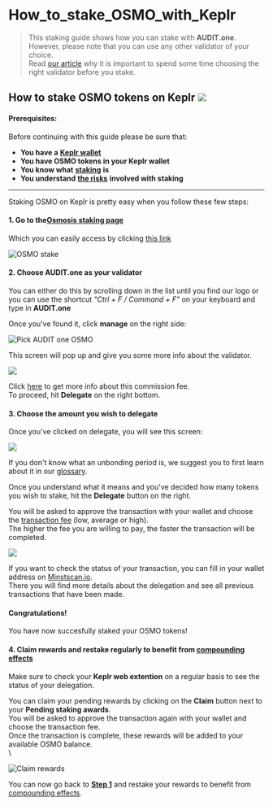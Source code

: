 # How\_to\_stake\_OSMO\_with\_Keplr

> This staking guide shows how you can stake with **AUDIT.one**.\
> However, please note that you can use any other validator of your choice.\
> Read [our article](importance\_of\_choosing\_the\_right\_validator.md) why it is important to spend some time choosing the right validator before you stake.

## How to stake OSMO tokens on Keplr [![](https://user-images.githubusercontent.com/95366163/145463556-c4dd11d9-e1e9-4c55-8ee0-09fdbe81c3a0.png)](how\_to\_stake\_osmo\_with\_keplr\_mobile.md)

#### Prerequisites:

Before continuing with this guide please be sure that:

* **You have a** [**Keplr wallet**](../crypto-wallets/how\_to\_create\_a\_keplr\_wallet.md)
* **You have OSMO tokens in your Keplr wallet**
* **You know what** [**staking**](what\_is\_staking.md) **is**
* **You understand** [**the risks**](risks\_of\_staking.md) **involved with staking**

***

Staking OSMO on Keplr is pretty easy when you follow these few steps:

#### **1. Go to the**[**Osmosis staking page**](https://wallet.keplr.app/#/osmosis/stake)

Which you can easily access by clicking [this link](https://wallet.keplr.app/#/osmosis/stake)

![OSMO stake](https://user-images.githubusercontent.com/95366163/148534451-109f3401-ef97-4727-b736-540fa6f5698e.png)

#### **2. Choose AUDIT.one as your validator**

You can either do this by scrolling down in the list until you find our logo or you can use the shortcut _"Ctrl + F / Command + F"_ on your keyboard and type in **AUDIT.one**

Once you've found it, click **manage** on the right side:

![Pick AUDIT one OSMO](https://user-images.githubusercontent.com/95366163/159654273-f0d91f2d-3888-4611-8ff2-2210bfaab343.png)

This screen will pop up and give you some more info about the validator.

![](https://user-images.githubusercontent.com/95366163/159654344-ebb9d66e-0be6-473d-be87-613e3c684280.png)

Click [here](validator\_fee.md) to get more info about this commission fee.\
To proceed, hit **Delegate** on the right bottom.

#### **3. Choose the amount you wish to delegate**

Once you've clicked on delegate, you will see this screen:

![](https://user-images.githubusercontent.com/95366163/159654671-b5999508-298e-4e38-9dfb-c78ee25f2e2d.png)

If you don't know what an unbonding period is, we suggest you to first learn about it in our [glossary](unbonding\_period.md).

Once you understand what it means and you've decided how many tokens you wish to stake, hit the **Delegate** button on the right.

You will be asked to approve the transaction with your wallet and choose the [transaction fee](transaction\_fees.md) (low, average or high).\
The higher the fee you are willing to pay, the faster the transaction will be completed.

![](https://user-images.githubusercontent.com/95366163/148531482-68f51a1d-b520-47c1-a56e-0752bb0db0e9.png)

If you want to check the status of your transaction, you can fill in your wallet address on [Minstscan.io](https://www.mintscan.io/osmosis).\
There you will find more details about the delegation and see all previous transactions that have been made.

#### **Congratulations!**

You have now succesfully staked your OSMO tokens!

#### **4. Claim rewards and restake regularly to benefit from** [**compounding effects**](compounding\_interest.md)

Make sure to check your **Keplr web extention** on a regular basis to see the status of your delegation.

You can claim your pending rewards by clicking on the **Claim** button next to your **Pending staking awards**.\
You will be asked to approve the transaction again with your wallet and choose the transaction fee.\
Once the transaction is complete, these rewards will be added to your available OSMO balance.\
\


![Claim rewards](https://user-images.githubusercontent.com/95366163/148682458-581b3490-d45f-4da6-bdb6-fc383a8055aa.png)

You can now go back to [**Step 1**](how\_to\_stake\_osmo\_with\_keplr.md#step1) and restake your rewards to benefit from [compounding effects](compounding\_interest.md).
